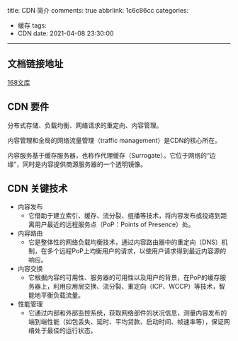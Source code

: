 title: CDN 简介
comments: true
abbrlink: 1c6c86cc
categories:
  - 缓存
tags:
  - CDN
date: 2021-04-08 23:30:00
---

## 文档链接地址

[168文库](http://wenku.it168.com/d_001628826.shtml)

## CDN 要件

分布式存储、负载均衡、网络请求的重定向、内容管理。

内容管理和全局的网络流量管理（traffic management）是CDN的核心所在。

内容服务基于缓存服务器，也称作代理缓存（Surrogate）。它位于网络的“边缘”，同时是内容提供商源服务器的一个透明镜像。

## CDN 关键技术

* 内容发布
    * 它借助于建立索引、缓存、流分裂、组播等技术，将内容发布或投递到距离用户最近的远程服务点（PoP：Points of Presence）处。
* 内容路由
    * 它是整体性的网络负载均衡技术，通过内容路由器中的重定向（DNS）机制，在多个远程PoP上均衡用户的请求，以使用户请求得到最近内容源的响应。
* 内容交换
    * 它根据内容的可用性、服务器的可用性以及用户的背景，在PoP的缓存服务器上，利用应用层交换、流分裂、重定向（ICP、WCCP）等技术，智能地平衡负载流量。
* 性能管理
    * 它通过内部和外部监控系统，获取网络部件的状况信息，测量内容发布的端到端性能（如包丢失、延时、平均贷款、启动时间、帧速率等），保证网络处于最佳的运行状态。